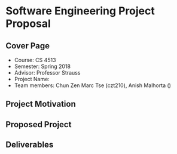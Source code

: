# Software Engineering Project Proposal


## Cover Page
- Course: CS 4513
- Semester: Spring 2018
- Advisor: Professor Strauss
- Project Name:
- Team members: Chun Zen Marc Tse (czt210), Anish Malhorta ()

## Project Motivation

## Proposed Project

## Deliverables
